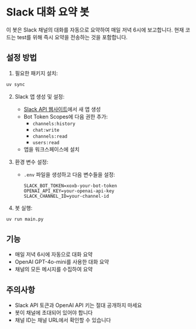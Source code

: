 # Slack 대화 요약 봇

이 봇은 Slack 채널의 대화를 자동으로 요약하여 매일 저녁 6시에 보고합니다.
현재 코드는 test를 위해 즉시 요약을 전송하는 것을 포함합니다.

## 설정 방법

1. 필요한 패키지 설치:
```bash
uv sync
```

2. Slack 앱 생성 및 설정:
   - [Slack API 웹사이트](https://api.slack.com/apps)에서 새 앱 생성
   - Bot Token Scopes에 다음 권한 추가: 
     - `channels:history`
     - `chat:write`
     - `channels:read`
     - `users:read`
   - 앱을 워크스페이스에 설치

3. 환경 변수 설정:
   - `.env` 파일을 생성하고 다음 변수들을 설정:
     ```
     SLACK_BOT_TOKEN=xoxb-your-bot-token
     OPENAI_API_KEY=your-openai-api-key
     SLACK_CHANNEL_ID=your-channel-id
     ```

4. 봇 실행:
```bash
uv run main.py
```

## 기능

- 매일 저녁 6시에 자동으로 대화 요약
- OpenAI GPT-4o-mini를 사용한 대화 요약
- 채널의 모든 메시지를 수집하여 요약

## 주의사항

- Slack API 토큰과 OpenAI API 키는 절대 공개하지 마세요
- 봇이 채널에 초대되어 있어야 합니다
- 채널 ID는 채널 URL에서 확인할 수 있습니다
